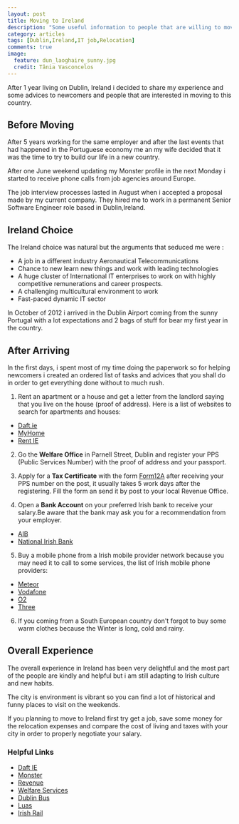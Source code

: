 ```yaml
---
layout: post
title: Moving to Ireland
description: "Some useful information to people that are willing to move to Ireland"
category: articles
tags: [Dublin,Ireland,IT job,Relocation]
comments: true
image:
  feature: dun_laoghaire_sunny.jpg
  credit: Tânia Vasconcelos
---
```


After 1 year living on Dublin, Ireland i decided to share my experience and some advices to newcomers and people that are interested in moving to this country.

## Before Moving

After 5 years working for the same employer and after the last events that had happened in the Portuguese economy me an my wife decided that it was the time to try to build our life in a new country.

After one June weekend updating my Monster profile in the next Monday i started to receive phone calls from job agencies around Europe.

The job interview processes lasted in August when i accepted a proposal made by my current company. They hired me to work in a permanent Senior Software Engineer role based in Dublin,Ireland.


## Ireland Choice

 The Ireland choice was natural but the arguments that seduced me were :

* A job in a different industry Aeronautical Telecommunications
* Chance to new learn new things and work with leading technologies
* A huge cluster of International IT enterprises to work on with highly competitive remunerations and career prospects.
* A challenging multicultural environment to work
* Fast-paced dynamic IT sector

In October of 2012 i arrived in the Dublin Airport coming from the sunny Portugal with a lot expectations and 2 bags of stuff for bear my first year in the country.

## After Arriving

In the first days, i spent most of my time doing the paperwork so for helping newcomers i created an ordered list of tasks and advices that you shall do in order to get everything done without to much rush.

1. Rent an apartment or a house and get a letter from the landlord saying that you live on the house (proof of address). Here is a list of websites to search for apartments and houses:
  * [Daft.ie](http://www.daft.ie/)
  * [MyHome](http://www.myhome.ie)
  * [Rent IE](http://www.rent.ie)

2. Go the **Welfare Office** in Parnell Street, Dublin and register your PPS (Public Services Number) with the proof of address and your passport.

3. Apply for a **Tax Certificate** with the form [Form12A](http://www.revenue.ie/en/tax/it/forms/form12a.pdf) after receiving your PPS number on the post, it usually takes 5 work days after the registering. Fill the form an send it by post to your local Revenue Office.

4. Open a **Bank Account** on your preferred Irish bank to receive your salary.Be aware that the bank may ask you for a recommendation from your employer.
  * [AIB](http://www.aib.ie/)
  * [National Irish Bank](http://www.nationalirishbank.ie/‎)

5. Buy a mobile phone from a Irish mobile provider network because you may need it to call to some services, the list of Irish mobile phone providers:
  * [Meteor](http://meteor.ie/)
  * [Vodafone](http://www.vodafone.ie/)
  * [O2](http://www.o2online.ie/)
  * [Three](http://www.three.ie/)

6. If you coming from a South European country don't forgot to buy some warm clothes because the Winter is long, cold and rainy.

## Overall Experience

The overall experience in Ireland has been very delightful and the most part of the people are kindly and helpful but i am still adapting to Irish culture and new habits.

The city is environment is vibrant so you can find a lot of historical and funny places to visit on the weekends.

If you planning to move to Ireland first try get a job, save some money for the relocation expenses and compare the cost of living and taxes with your city in order to properly negotiate your salary.

### Helpful Links

* [Daft IE](http://www.daft.ie)
* [Monster](http://www.monster.com/)
* [Revenue](http://www.revenue.ie)
* [Welfare Services](http://www.welfare.ie)
* [Dublin Bus](http://www.dublinbus.ie)
* [Luas](http://www.luas.ie)
* [Irish Rail](http://irishrail.ie)



